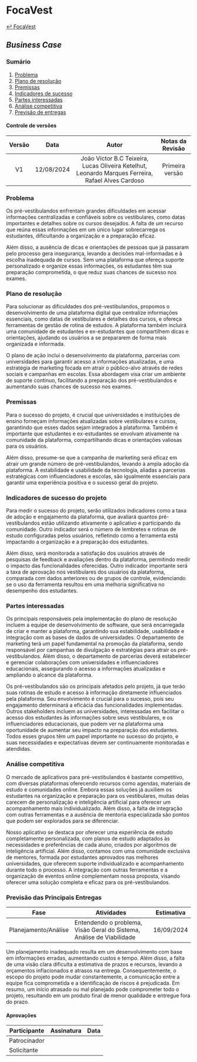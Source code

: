 # FocaVest

[↩ FocaVest](https://leowbk77.github.io/FocaVest/)

## _Business Case_
### Sumário
1. [Problema](#problema)
2. [Plano de resolução](#plano-de-resolução)
3. [Premissas](#premissas)
4. [Indicadores de sucesso](#indicadores-de-sucesso-do-projeto)
5. [Partes interessadas](#partes-interessadas)
6. [Análise competitiva](#análise-competitiva)
7. [Previsão de entregas](#previsão-das-Principais-Entregas)

#### Controle de versões

|Versão|Data|Autor|Notas da Revisão|
|:---:|:---:|:---:|:---:|
|V1|12/08/2024|João Victor B.C Teixeira, Lucas Oliveira Ketelhut, Leonardo Marques Ferreira, Rafael Alves Cardoso|Primeira versão|

### Problema
Os pré-vestibulandos enfrentam grandes dificuldades em acessar informações centralizadas e confiáveis sobre os vestibulares, como datas importantes e detalhes sobre os cursos desejados. A falta de um recurso que reúna essas informações em um único lugar sobrecarrega os estudantes, dificultando a organização e a preparação eficaz. 

Além disso, a ausência de dicas e orientações de pessoas que já passaram pelo processo gera insegurança, levando a decisões mal-informadas e à escolha inadequada de cursos. Sem uma plataforma que ofereça suporte personalizado e organize essas informações, os estudantes têm sua preparação comprometida, o que reduz suas chances de sucesso nos exames.

### Plano de resolução
Para solucionar as dificuldades dos pré-vestibulandos, propomos o desenvolvimento de uma plataforma digital que centralize informações essenciais, como datas de vestibulares e detalhes dos cursos, e ofereça ferramentas de gestão de rotina de estudos. A plataforma também incluirá uma comunidade de estudantes e ex-estudantes que compartilhem dicas e orientações, ajudando os usuários a se prepararem de forma mais organizada e informada. 

O plano de ação inclui o desenvolvimento da plataforma, parcerias com universidades para garantir acesso a informações atualizadas, e uma estratégia de marketing focada em atrair o público-alvo através de redes sociais e campanhas em escolas. Essa abordagem visa criar um ambiente de suporte contínuo, facilitando a preparação dos pré-vestibulandos e aumentando suas chances de sucesso nos exames.

### Premissas
Para o sucesso do projeto, é crucial que universidades e instituições de ensino forneçam informações atualizadas sobre vestibulares e cursos, garantindo que esses dados sejam integrados à plataforma. Também é importante que estudantes e ex-estudantes se envolvam ativamente na comunidade da plataforma, compartilhando dicas e orientações valiosas para os usuários. 

Além disso, presume-se que a campanha de marketing será eficaz em atrair um grande número de pré-vestibulandos, levando à ampla adoção da plataforma. A estabilidade e usabilidade da tecnologia, aliadas a parcerias estratégicas com influenciadores e escolas, são igualmente essenciais para garantir uma experiência positiva e o sucesso geral do projeto.

### Indicadores de sucesso do projeto
Para medir o sucesso do projeto, serão utilizados indicadores como a taxa de adoção e engajamento da plataforma, que avaliará quantos pré-vestibulandos estão utilizando ativamente o aplicativo e participando da comunidade. Outro indicador será o número de lembretes e rotinas de estudo configuradas pelos usuários, refletindo como a ferramenta está impactando a organização e a preparação dos estudantes. 

Além disso, será monitorada a satisfação dos usuários através de pesquisas de feedback e avaliações dentro da plataforma, permitindo medir o impacto das funcionalidades oferecidas. Outro indicador importante será a taxa de aprovação nos vestibulares dos usuários da plataforma, comparada com dados anteriores ou de grupos de controle, evidenciando se o uso da ferramenta resultou em uma melhoria significativa no desempenho dos estudantes.

### Partes interessadas
Os principais responsáveis pela implementação do plano de resolução incluem a equipe de desenvolvimento de software, que será encarregada de criar e manter a plataforma, garantindo sua estabilidade, usabilidade e integração com as bases de dados de universidades. O departamento de marketing terá um papel fundamental na promoção da plataforma, sendo responsável por campanhas de divulgação e estratégias para atrair os pré-vestibulandos. Além disso, o departamento de parcerias deverá estabelecer e gerenciar colaborações com universidades e influenciadores educacionais, assegurando o acesso a informações atualizadas e ampliando o alcance da plataforma. 

Os pré-vestibulandos são os principais afetados pelo projeto, já que terão suas rotinas de estudo e acesso à informação diretamente influenciados pela plataforma. Seu envolvimento é crucial para o sucesso, pois seu engajamento determinará a eficácia das funcionalidades implementadas. Outros stakeholders incluem as universidades, interessadas em facilitar o acesso dos estudantes às informações sobre seus vestibulares, e os influenciadores educacionais, que podem ver na plataforma uma oportunidade de aumentar seu impacto na preparação dos estudantes. Todos esses grupos têm um papel importante no sucesso do projeto, e suas necessidades e expectativas devem ser continuamente monitoradas e atendidas.

### Análise competitiva
O mercado de aplicativos para pré-vestibulandos é bastante competitivo, com diversas plataformas oferecendo recursos como agendas, materiais de estudo e comunidades online. Embora essas soluções já auxiliem os estudantes na organização e preparação para os vestibulares, muitas delas carecem de personalização e inteligência artificial para oferecer um acompanhamento mais individualizado. Além disso, a falta de integração com outras ferramentas e a ausência de mentoria especializada são pontos que podem ser explorados para se diferenciar. 

Nosso aplicativo se destaca por oferecer uma experiência de estudo completamente personalizada, com planos de estudo adaptados às necessidades e preferências de cada aluno, criados por algoritmos de inteligência artificial. Além disso, contamos com uma comunidade exclusiva de mentores, formada por estudantes aprovados nas melhores universidades, que oferecem suporte individualizado e acompanhamento durante todo o processo. A integração com outras ferramentas e a organização de eventos online complementam nossa proposta, visando oferecer uma solução completa e eficaz para os pré-vestibulandos.

### Previsão das Principais Entregas

|Fase|Atividades|Estimativa|
|---|---|---|
|Planejamento/Análise|Entendendo o problema, Visão Geral do Sistema, Análise de Viabilidade|16/09/2024|

Um planejamento inadequado resulta em um desenvolvimento com base em informações erradas, aumentando custos e tempo. Além disso, a falta de uma visão clara dificulta a estimativa de prazos e recursos, levando a orçamentos inflacionados e atrasos na entrega. Consequentemente, o escopo do projeto pode mudar constantemente, a comunicação entre a equipe fica comprometida e a identificação de riscos é prejudicada. Em resumo, um início atrasado ou mal planejado pode comprometer todo o projeto, resultando em um produto final de menor qualidade e entregue fora do prazo.

#### Aprovações

|Participante|Assinatura|Data|
|---|---|---|
|Patrocinador|||
|Solicitante|||

